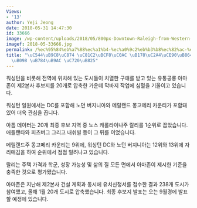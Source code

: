 ```yaml
---
Views:
- '13'
author: Yeji Jeong
date: 2018-05-31 14:47:30
id: 33666
image: /wp-content/uploads/2018/05/800px-Downtown-Raleigh-from-Western-Boulevard-Overpass-200810125.jpg
imagef: 2018-05-33666.jpg
permalink: /%ec%95%84%eb%a7%88%ec%a1%b4-%ec%a0%9c2%eb%b3%b8%ec%82%ac-%eb%85%b8%ec%8a%a4%ec%ba%90%eb%a1%a4%eb%9d%bc%ec%9d%b4%eb%82%98-%eb%9e%84%eb%a6%ac-%ec%9c%a0%eb%a0%a5/
title: "\uC544\uB9C8\uC874 \uC81C2\uBCF8\uC0AC \uB178\uC2A4\uCE90\uB864\uB77C\uC774\
  \uB098 \uB784\uB9AC \uC720\uB825"
---
```


워싱턴을 비롯해 전역에 위치해 있는 도시들이 치열한 구애를 받고 있는 유통공룡 아마존이 제2본사 후보지를 20개로 압축한 가운데 막바지 작업에 심혈을 기울이고 있습니다.

워싱턴 일원에서는 DC를 포함해 노던 버지니아와 메릴랜드 몽고메리 카운티가 포함돼 있어 더욱 관심을 끕니다.

아톰 데이터는 20개 최종 후보 지역 중 노스 캐롤라이나주 랄리를 1순위로 꼽았습니다. 애틀랜타와 피츠버그 그리고 내쉬빌 등이 그 뒤를 이었습니다.

메릴랜드주 몽고메리 카운티는 9위에, 워싱턴 DC와 노던 버지니아는 12위와 13위에 자리매김을 하여 순위에서 점점 밀려나고 있습니다.

랄리는 주택 가격과 학군, 성장 가능성 및 삶의 질 모든 면에서 아마존이 제시한 기준을 충족한 것으로 평가됐습니다.

아마존은 지난해 제2본사 건설 게획과 동시에 유치신청서를 접수한 결과 238개 도시가 참여했고, 올해 1월 20개 도시로 압축했습니다. 최종 후보지 발표는 오는 9월경에 발표할 예정에 있습니다.